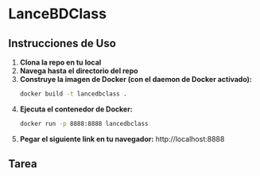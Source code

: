 # LanceBDClass
## Instrucciones de Uso
1. **Clona la repo en tu local**
2. **Navega hasta el directorio del repo**
3. **Construye la imagen de Docker (con el daemon de Docker activado):**
   ```bash
   docker build -t lancedbclass .
4. **Ejecuta el contenedor de Docker:**
   ```bash
   docker run -p 8888:8888 lancedbclass
5. **Pegar el siguiente link en tu navegador:** http://localhost:8888
## Tarea
